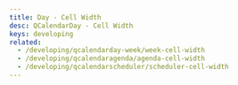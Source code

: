 ```yaml
---
title: Day - Cell Width
desc: QCalendarDay - Cell Width
keys: developing
related:
  - /developing/qcalendarday-week/week-cell-width
  - /developing/qcalendaragenda/agenda-cell-width
  - /developing/qcalendarscheduler/scheduler-cell-width
---
```


<example-viewer
  title="Cell Width"
  file="DayCellWidth"
  codepen-title="QCalendarDay"
/>
